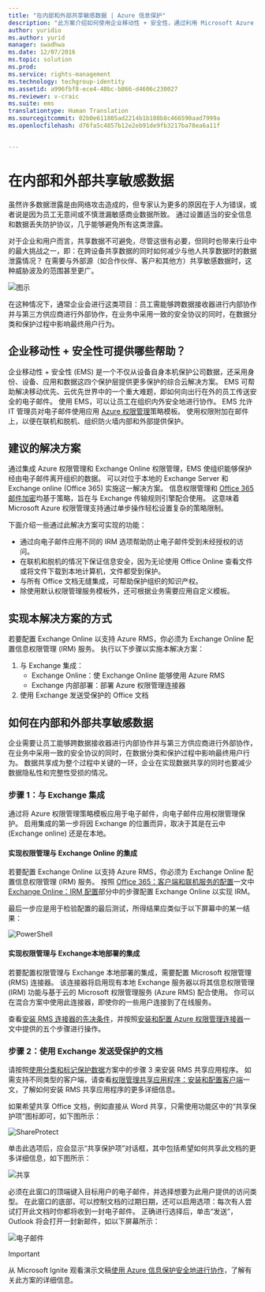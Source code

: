 ```yaml
---
title: "在内部和外部共享敏感数据 | Azure 信息保护"
description: "此方案介绍如何使用企业移动性 + 安全性，通过利用 Microsoft Azure 信息保护功能在内部和外部共享敏感数据。"
author: yuridio
ms.author: yurid
manager: swadhwa
ms.date: 12/07/2016
ms.topic: solution
ms.prod: 
ms.service: rights-management
ms.technology: techgroup-identity
ms.assetid: a996fbf8-ece4-40bc-b866-d4606c230027
ms.reviewer: v-craic
ms.suite: ems
translationtype: Human Translation
ms.sourcegitcommit: 02b0e611805ad2214b1b108b8c466590aad7999a
ms.openlocfilehash: d76fa5c4857b12e2eb91de9fb3217ba78ea6a11f


---
```


# <a name="share-sensitive-data-internally-and-externally"></a>在内部和外部共享敏感数据

虽然许多数据泄露是由网络攻击造成的，但专家认为更多的原因在于人为错误，或者说是因为员工无意间或不慎泄漏敏感商业数据所致。 通过设置适当的安全信息和数据丢失防护协议，几乎能够避免所有这类泄露。

对于企业和用户而言，共享数据不可避免，尽管这很有必要，但同时也带来行业中的最大挑战之一，即：在跨设备共享数据的同时如何减少与他人共享数据时的数据泄露情况？ 在需要与外部源（如合作伙伴、客户和其他方）共享敏感数据时，这种威胁波及的范围甚至更广。 

![图示](./media/share-sensitive-data/share-sensitive-data-fig1.png)

在这种情况下，通常企业会进行这类项目：员工需能够跨数据接收器进行内部协作并与第三方供应商进行外部协作，在业务中采用一致的安全协议的同时，在数据分类和保护过程中影响最终用户行为。 

## <a name="how-can-enterprise-mobility-security-help-you"></a>企业移动性 + 安全性可提供哪些帮助？

企业移动性 + 安全性 (EMS) 是一个不仅从设备自身本机保护公司数据，还采用身份、设备、应用和数据这四个保护层提供更多保护的综合云解决方案。 EMS 可帮助解决移动优先、云优先世界中的一个重大难题，即如何向出行在外的员工传送安全的电子邮件。 使用 EMS，可以让员工在组织内外安全地进行协作。 EMS 允许 IT 管理员对电子邮件使用应用 [Azure 权限管理](https://docs.microsoft.com/information-protection/understand-explore/what-is-azure-rms)策略模板。 使用权限附加在邮件上，以便在联机和脱机、组织防火墙内部和外部提供保护。

## <a name="recommended-solution"></a>建议的解决方案

通过集成 Azure 权限管理和 Exchange Online 权限管理，EMS 使组织能够保护经由电子邮件离开组织的数据。 可以对位于本地的 Exchange Server 和 Exchange online (Office 365) 实施这一解决方案。 信息权限管理和 [Office 365 邮件加密](https://technet.microsoft.com/library/dn569285.aspx)均基于策略，旨在与 Exchange 传输规则引擎配合使用。 这意味着 Microsoft Azure 权限管理支持通过单步操作轻松设置复杂的策略限制。

下面介绍一些通过此解决方案可实现的功能：

- 通过向电子邮件应用不同的 IRM 选项帮助防止电子邮件受到未经授权的访问。
- 在联机和脱机的情况下保证信息安全，因为无论使用 Office Online 查看文件或将文件下载到本地计算机，文件都受到保护。
- 与所有 Office 文档无缝集成，可帮助保护组织的知识产权。
- 除使用默认权限管理服务模板外，还可根据业务需要应用自定义模板。


## <a name="how-to-implement-this-solution"></a>实现本解决方案的方式

若要配置 Exchange Online 以支持 Azure RMS，你必须为 Exchange Online 配置信息权限管理 (IRM) 服务。 执行以下步骤以实施本解决方案：

1. 与 Exchange 集成： 
    - Exchange Online：使 Exchange Online 能够使用 Azure RMS
    - Exchange 内部部署：部署 Azure 权限管理连接器
2. 使用 Exchange 发送受保护的 Office 文档

## <a name="how-to-share-sensitive-data-internally-and-externally"></a>如何在内部和外部共享敏感数据

企业需要让员工能够跨数据接收器进行内部协作并与第三方供应商进行外部协作，在业务中采用一致的安全协议的同时，在数据分类和保护过程中影响最终用户行为。 数据共享成为整个过程中关键的一环，企业在实现数据共享的同时也要减少数据隐私性和完整性受损的情况。

### <a name="step-1-integration-with-exchange"></a>步骤 1：与 Exchange 集成

通过将 Azure 权限管理策略模板应用于电子邮件，向电子邮件应用权限管理保护。 启用集成的第一步将因 Exchange 的位置而异，取决于其是在云中 (Exchange online) 还是在本地。 

#### <a name="enable-rights-management-integration-with-exchange-online"></a>实现权限管理与 Exchange Online 的集成

若要配置 Exchange Online 以支持 Azure RMS，你必须为 Exchange Online 配置信息权限管理 (IRM) 服务。 按照 [Office 365：客户端和联机服务的配置](https://docs.microsoft.com/rights-management/deploy-use/configure-office365)一文中 [Exchange Online：IRM 配置](https://docs.microsoft.com/rights-management/deploy-use/configure-office365#exchange-online-irm-configuration)部分中的步骤配置 Exchange Online 以实现 IRM。

最后一步应是用于检验配置的最后测试，所得结果应类似于以下屏幕中的某一结果：

![PowerShell](./media/share-sensitive-data/share-sensitive-data-fig2.png)

#### <a name="enable-rights-management-integration-with-exchange-on-premises"></a>实现权限管理与 Exchange本地部署的集成

若要配置权限管理与 Exchange 本地部署的集成，需要配置 Microsoft 权限管理 (RMS) 连接器。 该连接器将启用现有本地 Exchange 服务器以将其信息权限管理 (IRM) 功能与基于云的 Microsoft 权限管理服务 (Azure RMS) 配合使用。 你可以在混合方案中使用此连接器，即使你的一些用户连接到了在线服务。

查看[安装 RMS 连接器的先决条件](https://docs.microsoft.com/rights-management/deploy-use/deploy-rms-connector#prerequisites-for-the-rms-connector)，并按照[安装和配置 Azure 权限管理连接器](https://docs.microsoft.com/rights-management/deploy-use/install-configure-rms-connector)一文中提供的五个步骤进行操作。

### <a name="step-2-send-a-protected-document-using-exchange"></a>步骤 2：使用 Exchange 发送受保护的文档

请按照[使用分类和标记保护数据](infoprotect-secure-classify-scenario.md)方案中的步骤 3 来安装 RMS 共享应用程序。 如需支持不同类型的客户端，请查看[权限管理共享应用程序：安装和配置客户端](https://docs.microsoft.com/rights-management/deploy-use/configure-sharing-app)一文，了解如何安装 RMS 共享应用程序的更多详细信息。

如果希望共享 Office 文档，例如直接从 Word 共享，只需使用功能区中的“共享保护项”图标即可，如下图所示：

![ShareProtect](./media/share-sensitive-data/share-sensitive-data-fig3.png)

单击此选项后，应会显示“共享保护项”对话框，其中包括希望如何共享此文档的更多详细信息，如下图所示：

![共享](./media/share-sensitive-data/share-sensitive-data-fig4.png)

必须在此窗口的顶端键入目标用户的电子邮件，并选择想要为此用户提供的访问类型。 在此窗口的底部，可以控制文档的过期日期，还可以启用选项：每次有人尝试打开此文档时你都将收到一封电子邮件。 正确进行选择后，单击“发送”，Outlook 将会打开一封新邮件，如以下屏幕所示：

![电子邮件](./media/share-sensitive-data/share-sensitive-data-fig5.png)

> [!IMPORTANT] 
> 从 Microsoft Ignite 观看演示文稿[使用 Azure 信息保护安全地进行协作](https://myignite.microsoft.com/videos/49947)，了解有关此方案的详细信息。



<!--HONumber=Dec16_HO2-->


